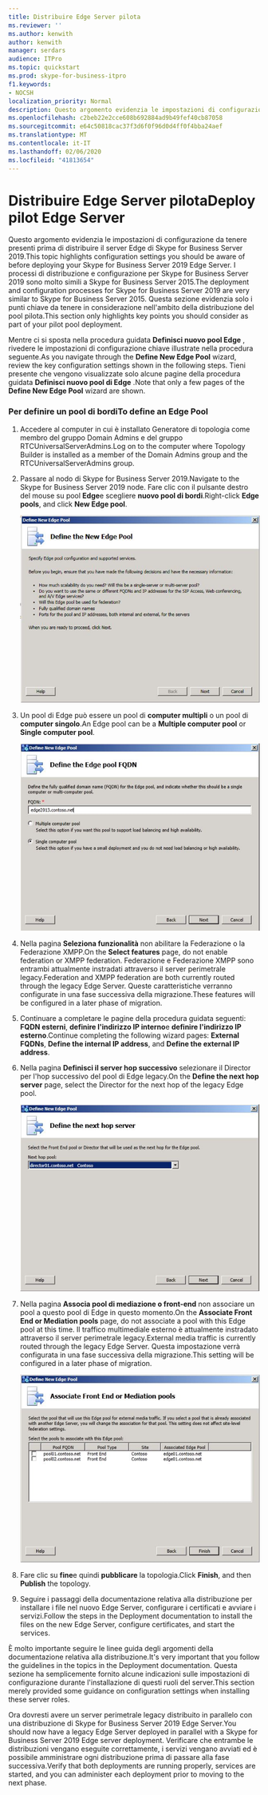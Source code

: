 ```yaml
---
title: Distribuire Edge Server pilota
ms.reviewer: ''
ms.author: kenwith
author: kenwith
manager: serdars
audience: ITPro
ms.topic: quickstart
ms.prod: skype-for-business-itpro
f1.keywords:
- NOCSH
localization_priority: Normal
description: Questo argomento evidenzia le impostazioni di configurazione da tenere presenti prima di distribuire il server Edge di Skype for Business Server 2019. I processi di distribuzione e configurazione per Skype for Business Server 2019 sono molto simili a Skype for Business Server 2015. Questa sezione evidenzia solo i punti chiave da tenere in considerazione nell'ambito della distribuzione del pool pilota. Per la procedura dettagliata, vedere distribuzione dell'accesso degli utenti esterni in Skype for Business Server 2019 nella documentazione relativa alla distribuzione, che descrive il processo di distribuzione e fornisce anche informazioni sulla configurazione per l'accesso degli utenti esterni.
ms.openlocfilehash: c2beb22e2cce608b692884ad9b49fef40cb87058
ms.sourcegitcommit: e64c50818cac37f3d6f0f96d0d4ff0f4bba24aef
ms.translationtype: MT
ms.contentlocale: it-IT
ms.lasthandoff: 02/06/2020
ms.locfileid: "41813654"
---
```

# <a name="deploy-pilot-edge-server"></a><span data-ttu-id="6d12d-106">Distribuire Edge Server pilota</span><span class="sxs-lookup"><span data-stu-id="6d12d-106">Deploy pilot Edge Server</span></span>

<span data-ttu-id="6d12d-107">Questo argomento evidenzia le impostazioni di configurazione da tenere presenti prima di distribuire il server Edge di Skype for Business Server 2019.</span><span class="sxs-lookup"><span data-stu-id="6d12d-107">This topic highlights configuration settings you should be aware of before deploying your Skype for Business Server 2019 Edge Server.</span></span> <span data-ttu-id="6d12d-108">I processi di distribuzione e configurazione per Skype for Business Server 2019 sono molto simili a Skype for Business Server 2015.</span><span class="sxs-lookup"><span data-stu-id="6d12d-108">The deployment and configuration processes for Skype for Business Server 2019 are very similar to Skype for Business Server 2015.</span></span> <span data-ttu-id="6d12d-109">Questa sezione evidenzia solo i punti chiave da tenere in considerazione nell'ambito della distribuzione del pool pilota.</span><span class="sxs-lookup"><span data-stu-id="6d12d-109">This section only highlights key points you should consider as part of your pilot pool deployment.</span></span> <!-- For detailed steps, see 
 [Deploying external user access in Skype for Business Server 2019](../deployment/deploying-external-user-access/deploying-external-user-access.md) in the Deployment documentation, which describes the deployment process and also gives configuration information for external user access.  -->
  
<span data-ttu-id="6d12d-110">Mentre ci si sposta nella procedura guidata **Definisci nuovo pool Edge** , rivedere le impostazioni di configurazione chiave illustrate nella procedura seguente.</span><span class="sxs-lookup"><span data-stu-id="6d12d-110">As you navigate through the **Define New Edge Pool** wizard, review the key configuration settings shown in the following steps.</span></span> <span data-ttu-id="6d12d-111">Tieni presente che vengono visualizzate solo alcune pagine della procedura guidata **Definisci nuovo pool di Edge** .</span><span class="sxs-lookup"><span data-stu-id="6d12d-111">Note that only a few pages of the **Define New Edge Pool** wizard are shown.</span></span> 
  
### <a name="to-define-an-edge-pool"></a><span data-ttu-id="6d12d-112">Per definire un pool di bordi</span><span class="sxs-lookup"><span data-stu-id="6d12d-112">To define an Edge Pool</span></span>

1. <span data-ttu-id="6d12d-113">Accedere al computer in cui è installato Generatore di topologia come membro del gruppo Domain Admins e del gruppo RTCUniversalServerAdmins.</span><span class="sxs-lookup"><span data-stu-id="6d12d-113">Log on to the computer where Topology Builder is installed as a member of the Domain Admins group and the RTCUniversalServerAdmins group.</span></span>
    
2. <span data-ttu-id="6d12d-114">Passare al nodo di Skype for Business Server 2019.</span><span class="sxs-lookup"><span data-stu-id="6d12d-114">Navigate to the Skype for Business Server 2019 node.</span></span> <span data-ttu-id="6d12d-115">Fare clic con il pulsante destro del mouse su pool **Edge**e scegliere **nuovo pool di bordi**.</span><span class="sxs-lookup"><span data-stu-id="6d12d-115">Right-click **Edge pools**, and click **New Edge pool**.</span></span>
    
     ![Finestra di dialogo Definire il nuovo pool di server perimetrali](../media/migration_ocs_topo_edgepool_page1.JPG)
  
3. <span data-ttu-id="6d12d-117">Un pool di Edge può essere un pool di **computer multipli** o un pool di **computer singolo**.</span><span class="sxs-lookup"><span data-stu-id="6d12d-117">An Edge pool can be a **Multiple computer pool** or **Single computer pool**.</span></span>
    
     ![Finestra di dialogo Definire l'FQDN del pool di server perimetrali](../media/migration_ocs_topo_edgepool_page2.JPG)
  
4. <span data-ttu-id="6d12d-119">Nella pagina **Seleziona funzionalità** non abilitare la Federazione o la Federazione XMPP.</span><span class="sxs-lookup"><span data-stu-id="6d12d-119">On the **Select features** page, do not enable federation or XMPP federation.</span></span> <span data-ttu-id="6d12d-120">Federazione e Federazione XMPP sono entrambi attualmente instradati attraverso il server perimetrale legacy.</span><span class="sxs-lookup"><span data-stu-id="6d12d-120">Federation and XMPP federation are both currently routed through the legacy Edge Server.</span></span> <span data-ttu-id="6d12d-121">Queste caratteristiche verranno configurate in una fase successiva della migrazione.</span><span class="sxs-lookup"><span data-stu-id="6d12d-121">These features will be configured in a later phase of migration.</span></span> 

  
5. <span data-ttu-id="6d12d-122">Continuare a completare le pagine della procedura guidata seguenti: **FQDN esterni**, **definire l'indirizzo IP interno**e **definire l'indirizzo IP esterno**.</span><span class="sxs-lookup"><span data-stu-id="6d12d-122">Continue completing the following wizard pages: **External FQDNs**, **Define the internal IP address**, and **Define the external IP address**.</span></span>
    
6. <span data-ttu-id="6d12d-123">Nella pagina **Definisci il server hop successivo** selezionare il Director per l'hop successivo del pool di Edge legacy.</span><span class="sxs-lookup"><span data-stu-id="6d12d-123">On the **Define the next hop server** page, select the Director for the next hop of the legacy Edge pool.</span></span> 
    
     ![Finestra di dialogo Definire l'hop successivo](../media/migration_ocs_topo_edgepool_page7.JPG)
  
7. <span data-ttu-id="6d12d-125">Nella pagina **Associa pool di mediazione o front-end** non associare un pool a questo pool di Edge in questo momento.</span><span class="sxs-lookup"><span data-stu-id="6d12d-125">On the **Associate Front End or Mediation pools** page, do not associate a pool with this Edge pool at this time.</span></span> <span data-ttu-id="6d12d-126">Il traffico multimediale esterno è attualmente instradato attraverso il server perimetrale legacy.</span><span class="sxs-lookup"><span data-stu-id="6d12d-126">External media traffic is currently routed through the legacy Edge Server.</span></span> <span data-ttu-id="6d12d-127">Questa impostazione verrà configurata in una fase successiva della migrazione.</span><span class="sxs-lookup"><span data-stu-id="6d12d-127">This setting will be configured in a later phase of migration.</span></span> 
    
     ![Finestra di dialogo Associare pool Front End](../media/migration_ocs_topo_edgepool_page8.JPG)
  
8. <span data-ttu-id="6d12d-129">Fare clic su **fine**e quindi **pubblicare** la topologia.</span><span class="sxs-lookup"><span data-stu-id="6d12d-129">Click **Finish**, and then **Publish** the topology.</span></span> 
    
9. <span data-ttu-id="6d12d-130">Seguire i passaggi della documentazione relativa alla distribuzione per installare i file nel nuovo Edge Server, configurare i certificati e avviare i servizi.</span><span class="sxs-lookup"><span data-stu-id="6d12d-130">Follow the steps in the Deployment documentation to install the files on the new Edge Server, configure certificates, and start the services.</span></span> 
<!-- [Install Edge Servers for Skype for Business Server 2019](../deployment/deploying-external-user-access/install-edge-servers.md) in -->
    
<span data-ttu-id="6d12d-131">È molto importante seguire le linee guida degli argomenti della documentazione relativa alla distribuzione.</span><span class="sxs-lookup"><span data-stu-id="6d12d-131">It's very important that you follow the guidelines in the topics in the Deployment documentation.</span></span> <span data-ttu-id="6d12d-132">Questa sezione ha semplicemente fornito alcune indicazioni sulle impostazioni di configurazione durante l'installazione di questi ruoli del server.</span><span class="sxs-lookup"><span data-stu-id="6d12d-132">This section merely provided some guidance on configuration settings when installing these server roles.</span></span> 
<!-- [Deploying external user access in Skype for Business Server 2019](../deployment/deploying-external-user-access/deploying-external-user-access.md) -->
  
<span data-ttu-id="6d12d-133">Ora dovresti avere un server perimetrale legacy distribuito in parallelo con una distribuzione di Skype for Business Server 2019 Edge Server.</span><span class="sxs-lookup"><span data-stu-id="6d12d-133">You should now have a legacy Edge Server deployed in parallel with a Skype for Business Server 2019 Edge server deployment.</span></span> <span data-ttu-id="6d12d-134">Verificare che entrambe le distribuzioni vengano eseguite correttamente, i servizi vengano avviati ed è possibile amministrare ogni distribuzione prima di passare alla fase successiva.</span><span class="sxs-lookup"><span data-stu-id="6d12d-134">Verify that both deployments are running properly, services are started, and you can administer each deployment prior to moving to the next phase.</span></span> 
  

